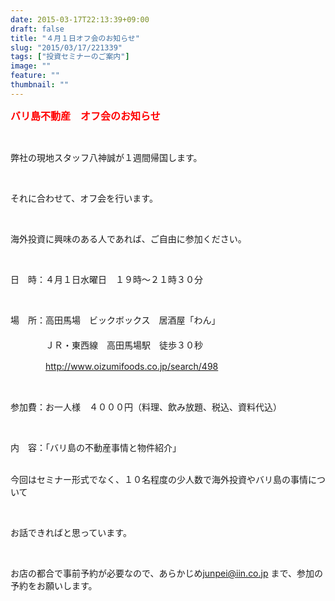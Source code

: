 ```yaml
---
date: 2015-03-17T22:13:39+09:00
draft: false
title: "４月１日オフ会のお知らせ"
slug: "2015/03/17/221339"
tags: ["投資セミナーのご案内"]
image: ""
feature: ""
thumbnail: ""
---
```

<p><font color="#ff0000" size="3"><strong>バリ島不動産　オフ会のお知らせ</strong></font></p><br/><p>弊社の現地スタッフ八神誠が１週間帰国します。</p><br/><p>それに合わせて、オフ会を行います。</p><br/><p>海外投資に興味のある人であれば、ご自由に参加ください。</p><br/><p>日　時：４月１日水曜日　１９時～２１時３０分</p><br/><p>場　所：高田馬場　ビックボックス　居酒屋「わん」<br/>　　　<br/>　　　　ＪＲ・東西線　高田馬場駅　徒歩３０秒</p><p>　　　　<a href="498">http://www.oizumifoods.co.jp/search/498</a> </p><br/><p>参加費：お一人様　４０００円（料理、飲み放題、税込、資料代込）</p><br/><p>内　容：「バリ島の不動産事情と物件紹介」</p><p><br/>今回はセミナー形式でなく、１０名程度の少人数で海外投資やバリ島の事情について</p><br/><p>お話できればと思っています。</p><br/><p>お店の都合で事前予約が必要なので、あらかじめ<a href="mailto:junpei@iin.co.jp">junpei@iin.co.jp</a> まで、参加の予約をお願いします。</p>

